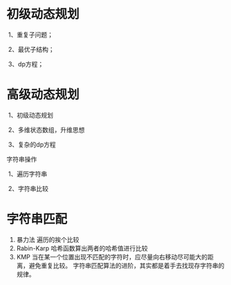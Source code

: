 # 初级动态规划

​	1、重复子问题；

​	2、最优子结构；

​	3、dp方程；

# 高级动态规划

​	1、初级动态规划

​	2、多维状态数组，升维思想

​	3、复杂的dp方程

字符串操作

​	1、遍历字符串

​	2、字符串比较

# 字符串匹配

1. 暴力法
   遍历的挨个比较
2. Rabin-Karp
   哈希函数算出两者的哈希值进行比较
3. KMP
   当在某一个位置出现不匹配的字符时，应尽量向右移动尽可能大的距离，避免重复比较。
   字符串匹配算法的进阶，其实都是着手去找现存字符串的规律。
